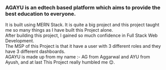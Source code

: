 ### AGAYU is an edtech based platform which aims to provide the best education to everyone. 
It is built using MERN Stack. It is quite a big project and this project taught me so many things as I have built this Project alone. <br/>
After building this project, I gained so much confidence in Full Stack Web Development. <br/>
The MSP of this Project is that it have a user with 3 different roles and they have 3 different dashboards.<br/>
AGAYU is made up from my name :- AG from Aggarwal and AYU from Ayush, and at last This Project really humbled me 😌.
